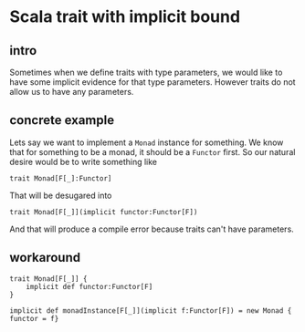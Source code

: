 # Scala trait with implicit bound #
## intro ##
Sometimes when we define traits with type parameters, we would like to have some implicit evidence for that type parameters.
However traits do not allow us to have any parameters.

## concrete example ##
Lets say we want to implement a `Monad` instance for something. We know that for something to be a monad, it should be a `Functor` first.
So our natural desire would be to write something like

    trait Monad[F[_]:Functor]

That will be desugared into

    trait Monad[F[_]](implicit functor:Functor[F])

And that will produce a compile error because traits can't have parameters.

## workaround ##

    trait Monad[F[_]] {
        implicit def functor:Functor[F]
    }

    implicit def monadInstance[F[_]](implicit f:Functor[F]) = new Monad { functor = f}
